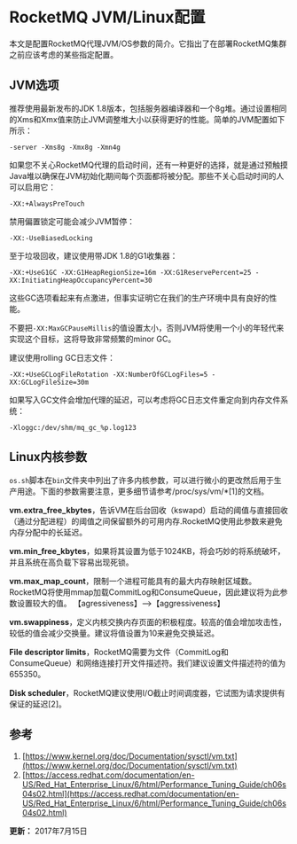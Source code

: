 # RocketMQ JVM/Linux配置

本文是配置RocketMQ代理JVM/OS参数的简介。它指出了在部署RocketMQ集群之前应该考虑的某些指定配置。


## JVM选项

推荐使用最新发布的JDK 1.8版本，包括服务器编译器和一个8g堆。通过设置相同的Xms和Xmx值来防止JVM调整堆大小以获得更好的性能。简单的JVM配置如下所示：

```
-server -Xms8g -Xmx8g -Xmn4g
```

如果您不关心RocketMQ代理的启动时间，还有一种更好的选择，就是通过预触摸Java堆以确保在JVM初始化期间每个页面都将被分配。那些不关心启动时间的人可以启用它：
```
-XX:+AlwaysPreTouch
```

禁用偏置锁定可能会减少JVM暂停：
```
-XX:-UseBiasedLocking
```

至于垃圾回收，建议使用带JDK 1.8的G1收集器：
```
-XX:+UseG1GC -XX:G1HeapRegionSize=16m -XX:G1ReservePercent=25 -XX:InitiatingHeapOccupancyPercent=30
```
这些GC选项看起来有点激进，但事实证明它在我们的生产环境中具有良好的性能。

不要把`-XX:MaxGCPauseMillis`的值设置太小，否则JVM将使用一个小的年轻代来实现这个目标，这将导致非常频繁的minor GC。

建议使用rolling GC日志文件：
```
-XX:+UseGCLogFileRotation -XX:NumberOfGCLogFiles=5 -XX:GCLogFileSize=30m
```
如果写入GC文件会增加代理的延迟，可以考虑将GC日志文件重定向到内存文件系统：

```
-Xloggc:/dev/shm/mq_gc_%p.log123
```



## Linux内核参数

`os.sh`脚本在`bin`文件夹中列出了许多内核参数，可以进行微小的更改然后用于生产用途。下面的参数需要注意，更多细节请参考/proc/sys/vm/*[1]的文档。

**vm.extra_free_kbytes**，告诉VM在后台回收（kswapd）启动的阈值与直接回收（通过分配进程）的阈值之间保留额外的可用内存.RocketMQ使用此参数来避免内存分配中的长延迟。

**vm.min_free_kbytes**，如果将其设置为低于1024KB，将会巧妙的将系统破坏，并且系统在高负载下容易出现死锁。

**vm.max_map_count**，限制一个进程可能具有的最大内存映射区域数。RocketMQ将使用mmap加载CommitLog和ConsumeQueue，因此建议将为此参数设置较大的值。
【agressiveness】—->【aggressiveness】

**vm.swappiness**，定义内核交换内存页面的积极程度。较高的值会增加攻击性，较低的值会减少交换量。建议将值设置为10来避免交换延迟。

**File descriptor limits**，RocketMQ需要为文件（CommitLog和ConsumeQueue）和网络连接打开文件描述符。我们建议设置文件描述符的值为655350。

**Disk scheduler**，RocketMQ建议使用I/O截止时间调度器，它试图为请求提供有保证的延迟[2]。



## 参考

1. [https://www.kernel.org/doc/Documentation/sysctl/vm.txt](https://www.kernel.org/doc/Documentation/sysctl/vm.txt)
2. [https://access.redhat.com/documentation/en-US/Red_Hat_Enterprise_Linux/6/html/Performance_Tuning_Guide/ch06s04s02.html](https://access.redhat.com/documentation/en-US/Red_Hat_Enterprise_Linux/6/html/Performance_Tuning_Guide/ch06s04s02.html)



**更新：** 2017年7月15日 
